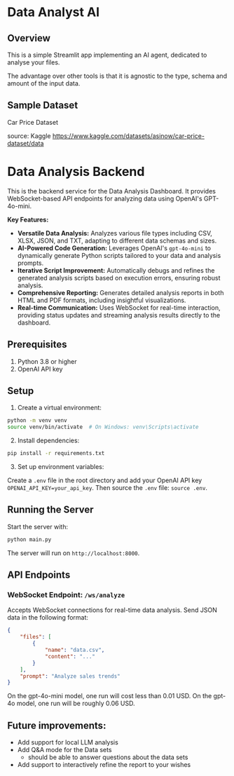 # Data Analyst AI

## Overview

This is a simple Streamlit app implementing an AI agent, dedicated to analyse your files.

The advantage over other tools is that it is agnostic to the type, schema and amount of the input data.

## Sample Dataset

Car Price Dataset

source: Kaggle <link>https://www.kaggle.com/datasets/asinow/car-price-dataset/data</link>

# Data Analysis Backend

This is the backend service for the Data Analysis Dashboard. It provides WebSocket-based API endpoints for analyzing data using OpenAI's GPT-4o-mini.

**Key Features:**

- **Versatile Data Analysis:** Analyzes various file types including CSV, XLSX, JSON, and TXT, adapting to different data schemas and sizes.
- **AI-Powered Code Generation:** Leverages OpenAI's `gpt-4o-mini` to dynamically generate Python scripts tailored to your data and analysis prompts.
- **Iterative Script Improvement:** Automatically debugs and refines the generated analysis scripts based on execution errors, ensuring robust analysis.
- **Comprehensive Reporting:** Generates detailed analysis reports in both HTML and PDF formats, including insightful visualizations.
- **Real-time Communication:** Uses WebSocket for real-time interaction, providing status updates and streaming analysis results directly to the dashboard.

## Prerequisites

1. Python 3.8 or higher
2. OpenAI API key

## Setup

1. Create a virtual environment:

```bash
python -m venv venv
source venv/bin/activate  # On Windows: venv\Scripts\activate
```

2. Install dependencies:

```bash
pip install -r requirements.txt
```

3. Set up environment variables:

Create a `.env` file in the root directory and add your OpenAI API key `OPENAI_API_KEY=your_api_key`.
Then source the `.env` file: `source .env`.

## Running the Server

Start the server with:

```bash
python main.py
```

The server will run on `http://localhost:8000`.

## API Endpoints

### WebSocket Endpoint: `/ws/analyze`

Accepts WebSocket connections for real-time data analysis. Send JSON data in the following format:

```json
{
	"files": [
		{
			"name": "data.csv",
			"content": "..."
		}
	],
	"prompt": "Analyze sales trends"
}
```

On the gpt-4o-mini model, one run will cost less than 0.01 USD.
On the gpt-4o model, one run will be roughly 0.06 USD.

## Future improvements:

- Add support for local LLM analysis
- Add Q&A mode for the Data sets
  - should be able to answer questions about the data sets
- Add support to interactively refine the report to your wishes
